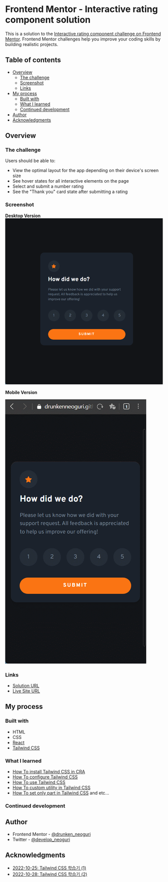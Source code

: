 # Frontend Mentor - Interactive rating component solution

This is a solution to the [Interactive rating component challenge on Frontend Mentor](https://www.frontendmentor.io/challenges/interactive-rating-component-koxpeBUmI). Frontend Mentor challenges help you improve your coding skills by building realistic projects.

## Table of contents

- [Overview](#overview)
  - [The challenge](#the-challenge)
  - [Screenshot](#screenshot)
  - [Links](#links)
- [My process](#my-process)
  - [Built with](#built-with)
  - [What I learned](#what-i-learned)
  - [Continued development](#continued-development)
- [Author](#author)
- [Acknowledgments](#acknowledgments)

## Overview

### The challenge

Users should be able to:

- View the optimal layout for the app depending on their device's screen size
- See hover states for all interactive elements on the page
- Select and submit a number rating
- See the "Thank you" card state after submitting a rating

### Screenshot

**Desktop Version**
![desktop](https://github.com/DrunkenNeoguri/practiceCSSlib/blob/main/images/website.gif?raw=true)

**Mobile Version**

![Mobile](https://github.com/DrunkenNeoguri/practiceCSSlib/blob/main/images/mobile.gif?raw=true)

### Links

- [Solution URL](https://www.frontendmentor.io/solutions/17th-challenge-interactive-rating-component-with-tailwind-and-react-tDYgentWRx)
- [Live Site URL](https://drunkenneoguri.github.io/practiceCSSlib/)

## My process

### Built with

- HTML
- CSS
- [React](https://reactjs.org/)
- [Tailwind CSS](https://tailwindcss.com/)

### What I learned

- [How To install Tailwind CSS in CRA](https://tailwindcss.com/docs/guides/create-react-app)
- [How To configure Tailwind CSS](https://tailwindcss.com/docs/configuration)
- [How To use Tailwind CSS](https://tailwindcss.com/docs/container)
- [How To custom utility in Tailwind CSS](https://tailwindcss.com/docs/theme#customizing-the-default-theme)
- [How To set only part in Tailwind CSS](https://tailwindcss.com/docs/adding-custom-styles#using-arbitrary-values)
  and etc...

### Continued development

## Author

- Frontend Mentor - [@drunken_neoguri](https://www.frontendmentor.io/profile/DrunkenNeoguri)
- Twitter - [@develop_neoguri](https://twitter.com/develop_neoguri)

## Acknowledgments

- [2022-10-25: Tailwind CSS 학습기 (1)](https://develop-neoguri.notion.site/2022-10-25-Tailwind-CSS-1-a16b601b5b334766a7bc62feb728a1c8)
- [2022-10-28: Tailwind CSS 학습기 (2)](https://develop-neoguri.notion.site/2022-10-28-Tailwind-CSS-2-d974e4d7dad24a438122ba5cf07911db)
